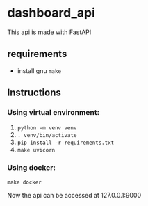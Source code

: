 # dashboard_api
This api is made with FastAPI

## requirements
- install gnu `make`


## Instructions 
### Using virtual environment:
1. `python -m venv venv`
2. `. venv/bin/activate`
3. `pip install -r requirements.txt`
4. `make uvicorn`

### Using docker:
`make docker`

Now the api can be accessed at 127.0.0.1:9000